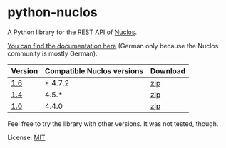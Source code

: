 # python-nuclos

A Python library for the REST API of [Nuclos](http://www.nuclos.de/).

[You can find the documentation here](http://saierd.github.io/python-nuclos/) (German only because the Nuclos community is mostly German).

| Version                                                         | Compatible Nuclos versions | Download |
| --------------------------------------------------------------- | -------------------------- | -------- |
| [1.6](https://github.com/saierd/python-nuclos/releases/tag/1.5) | ≥ 4.7.2                    | [zip](https://github.com/saierd/python-nuclos/releases/download/1.6/python-nuclos-1.6.zip) |
| [1.4](https://github.com/saierd/python-nuclos/releases/tag/1.4) | 4.5.*                      | [zip](https://github.com/saierd/python-nuclos/releases/download/1.4/python-nuclos-1.4.zip) |
| [1.0](https://github.com/saierd/python-nuclos/releases/tag/1.0) | 4.4.0                      | [zip](https://github.com/saierd/python-nuclos/releases/download/1.0/python-nuclos-1.0.zip) |

Feel free to try the library with other versions. It was not tested, though.

License: [MIT](https://github.com/saierd/python-nuclos/blob/master/LICENSE)

